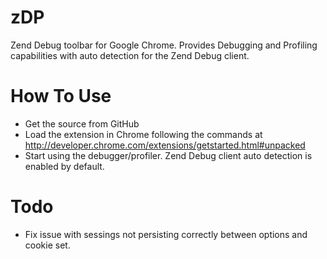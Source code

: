 zDP
===

Zend Debug toolbar for Google Chrome.  Provides Debugging and Profiling capabilities with auto detection for the Zend Debug client.

How To Use
==
* Get the source from GitHub
* Load the extension in Chrome following the commands at http://developer.chrome.com/extensions/getstarted.html#unpacked
* Start using the debugger/profiler.  Zend Debug client auto detection is enabled by default.

Todo
==
* Fix issue with sessings not persisting correctly between options and cookie set.
